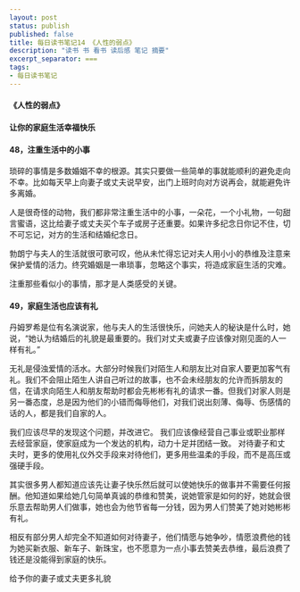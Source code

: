 ```yaml
---
layout: post
status: publish
published: false
title: 每日读书笔记14 《人性的弱点》
description: "读书 书 看书 读后感 笔记 摘要"
excerpt_separator: ===
tags:
- 每日读书笔记
---
```


#### 《人性的弱点》 
 
#### 让你的家庭生活幸福快乐
 
#### 48，注重生活中的小事
 
琐碎的事情是多数婚姻不幸的根源。其实只要做一些简单的事就能顺利的避免走向不幸。比如每天早上向妻子或丈夫说早安，出门上班时向对方说再会，就能避免许多离婚。
 
人是很奇怪的动物，我们都非常注重生活中的小事，一朵花，一个小礼物，一句甜言蜜语，这比给妻子或丈夫买个车子或房子还重要。如果许多纪念日你记不住，切不可忘记，对方的生活和结婚纪念日。
 
勃朗宁与夫人的生活就很可歌可叹，他从未忙得忘记对夫人用小小的恭维及注意来保护爱情的活力。终究婚姻是一串琐事，忽略这个事实，将造成家庭生活的灾难。
 
注重那些看似小的事情，那才是人类感受的关键。
 
#### 49，家庭生活也应该有礼
 
丹姆罗希是位有名演说家，他与夫人的生活很快乐，问她夫人的秘诀是什么时，她说，“她认为结婚后的礼貌是最重要的。我们对丈夫或妻子应该像对刚见面的人一样有礼。”
 
无礼是侵浊爱情的活水。大部分时候我们对陌生人和朋友比对自家人要更加客气有礼。我们不会阻止陌生人讲自己听过的故事，也不会未经朋友的允许而拆朋友的信，在请求向陌生人和朋友帮助时都会先彬彬有礼的请求一番。但我们对家人则是另一番态度，总是因为他们的小错而侮辱他们，对我们说出刻薄、侮辱、伤感情的话的人，都是我们自家的人。
 
我们应该尽早的发现这个问题，并改进它。
我们应该像经营自己事业或职业那样去经营家庭，使家庭成为一个发达的机构，动力十足并团结一致。
对待妻子和丈夫时，更多的使用礼仪外交手段来对待他们，更多用些温柔的手段，而不是高压或强硬手段。
 
其实很多男人都知道应该先让妻子快乐然后就可以使她快乐的做事并不需要任何报酬。他知道如果给她几句简单真诚的恭维和赞美，说她管家是如何的好，她就会很乐意去帮助男人们做事，她也会为他节省每一分钱，因为男人们赞美了她对她彬彬有礼。
 
相反有部分男人却完全不知道如何对待妻子，他们情愿与她争吵，情愿浪费他的钱为她买新衣服、新车子、新珠宝，也不愿意为一点小事去赞美去恭维，最后浪费了钱还是没能得到家庭的快乐。
 
给予你的妻子或丈夫更多礼貌

